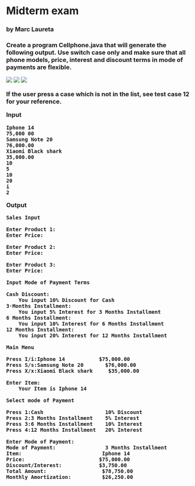 <h1>Midterm exam</h1>
<h3>by Marc Laureta<h3>

Create a program Cellphone.java that will generate the following output. Use switch case only and make sure that all phone models, price, interest and discount terms in mode of payments are flexible.

<img src="https://i.imgur.com/mDMbjDH.png"></img>
<img src="https://i.imgur.com/DeK2ztd.png"></img>
<img src="https://i.imgur.com/LvaKZ15.png"></img>

If the user press a case which is not in the list, see test case 12 for your reference.

**Input**
```
Iphone 14
75,000 00
Samsung Note 20
76,000.00 
Xiaomi Black shark
35,000.00
10
5
10
20
i
2
```

**Output** 
```
Sales Input

Enter Product 1:
Enter Price:

Enter Product 2:
Enter Price:

Enter Product 3:
Enter Price:

Input Mode of Payment Terms

Cash Discount:
	You input 10% Discount for Cash
3·Months Installment:
	You input 5% Interest for 3 Months Installment
6 Months Installment:
	You input 10% Interest for 6 Months Installment
12 Months Installment:
	You input 20% Interest for 12 Months Installment

Main Menu

Press I/i:Iphone 14		      $75,000.00
Press S/s:Samsung Note 20	    $76,000.00
Press X/x:Xiaomi Black shark	 $35,000.00

Enter Item:
	Your Item is Iphone 14

Select mode of Payment

Press 1:Cash					10% Discount
Press 2:3 Months Installment	5% Interest
Press 3:6 Months Installment	10% Interest
Press 4:12 Months Installment   20% Interest

Enter Mode of Payment:		
Mode of Payment:				3 Months Installment
Item:						   Iphone 14
Price:						  $75,000.00
Discount/Interest:			  $3,750.00
Total Amount:				   $78,750.00
Monthly Amortization:		   $26,250.00
```